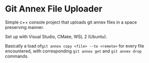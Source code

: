 # Git Annex File Uploader

Simple c++ console project that uploads git annex files
in a space preserving manner.

Set up with Visual Studio, CMake, WSL 2 (Ubuntu).

Basically a load of`git annex copy <file> --to <remote>`
for every file encountered,
with corresponding `git annex get` and `git annex drop` commands.